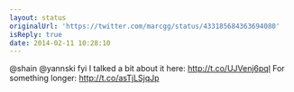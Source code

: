 ```yaml
---
layout: status
originalUrl: 'https://twitter.com/marcgg/status/433185684363694080'
isReply: true
date: 2014-02-11 10:28:10
---
```


@shain @yannski fyi I talked a bit about it here: http://t.co/UJVenj6pql For something longer: http://t.co/asTjLSjqJp

